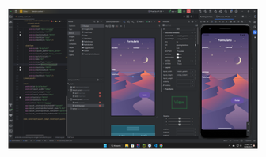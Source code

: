 ![Interfaz](https://github.com/EV3THlm/AndroidStudio/blob/main/Practica1/Captura%20de%20pantalla%202024-08-30%20230822.png)
